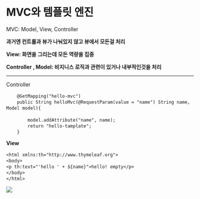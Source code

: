 # MVC와 템플릿 엔진

MVC: Model, View, Controller



**과거엔 컨트롤과 뷰가 나눠있지 않고 뷰에서 모든걸 처리**



**View: 화면을 그리는데 모든 역량을 집중**

**Controller , Model: 비지니스 로직과 관련이 있거나 내부적인것을 처리**

****

Controller

```
    @GetMapping("hello-mvc")
    public String helloMvc(@RequestParam(value = "name") String name, Model model){

        model.addAttribute("name", name);
        return "hello-tamplate";
    }
```



**View**

```
<html xmlns:th="http://www.thymeleaf.org">
<body>
<p th:text="'hello ' + ${name}">hello! empty</p>
</body>
</html>
```



![](<../../.gitbook/assets/스크린샷 2022-05-16 오후 9.07.17 (1).png>)



